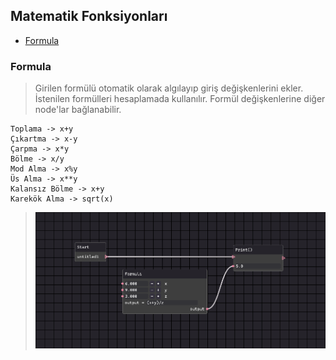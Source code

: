 ## Matematik Fonksiyonları

- [Formula](#Formula)


### Formula

> Girilen formülü otomatik olarak algılayıp giriş değişkenlerini ekler. İstenilen formülleri hesaplamada kullanılır. Formül değişkenlerine diğer node'lar bağlanabilir.

    Toplama -> x+y
    Çıkartma -> x-y
    Çarpma -> x*y
    Bölme -> x/y
    Mod Alma -> x%y
    Üs Alma -> x**y
    Kalansız Bölme -> x+y
    Karekök Alma -> sqrt(x)

> ![Formula Node](/Node-Grupları/Matematik-Fonksiyonları/images/formula.png)

